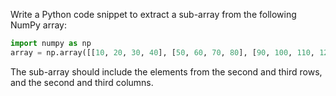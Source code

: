 Write a Python code snippet to extract a sub-array from the following NumPy array:

```python
import numpy as np
array = np.array([[10, 20, 30, 40], [50, 60, 70, 80], [90, 100, 110, 120]])
```

The sub-array should include the elements from the second and third rows, and the second and third columns.